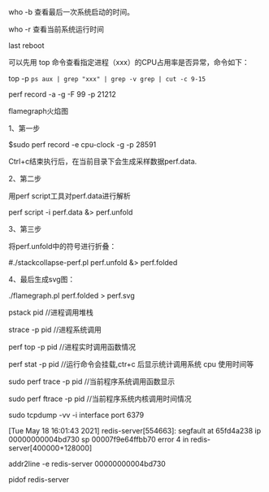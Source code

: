who -b 查看最后一次系统启动的时间。

who -r 查看当前系统运行时间

last reboot

可以先用 top 命令查看指定进程（xxx）的CPU占用率是否异常，命令如下：

top -p `ps aux | grep "xxx" | grep -v grep | cut -c 9-15`

perf record -a -g -F 99 -p 21212

flamegraph火焰图

1、第一步

$sudo perf record -e cpu-clock -g -p 28591

Ctrl+c结束执行后，在当前目录下会生成采样数据perf.data.

2、第二步

用perf script工具对perf.data进行解析

perf script -i perf.data &> perf.unfold

3、第三步

将perf.unfold中的符号进行折叠：

#./stackcollapse-perf.pl perf.unfold &> perf.folded

4、最后生成svg图：

./flamegraph.pl perf.folded > perf.svg

pstack pid //进程调用堆栈

strace -p pid //进程系统调用

perf top -p pid //进程实时调用函数情况

perf stat -p pid //运行命令会挂载,ctr+c 后显示统计调用系统 cpu 使用时间等

sudo perf trace -p pid //当前程序系统调用函数显示

sudo perf ftrace -p pid //当前程序系统内核调用时间情况

sudo tcpdump -vv -i interface port 6379

[Tue May 18 16:01:43 2021] redis-server[554663]: segfault at 65fd4a238 ip 00000000004bd730 sp 00007f9e64ffbb70 error 4 in redis-server[400000+128000]

addr2line -e redis-server 00000000004bd730

pidof redis-server
